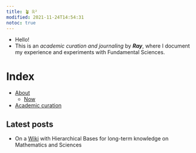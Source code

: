 ```yaml
---
title: 🪴 ℝ²
modified: 2021-11-24T14:54:31
notoc: true
---
```


- Hello!
- This is an _academic curation and journaling_ by **_Ray_**, where I document my experience and experiments with Fundamental Sciences.

# Index
- [About](notes/about-ray)
  - [Now](notes/about-ray.now)
- [Academic curation](notes/academic-curation)



## Latest posts

- On a [Wiki](notes/academic-curation.workstation.wiki) with Hierarchical Bases for long-term knowledge on Mathematics and Sciences





<!--
Host your second brain and [digital garden](https://jzhao.xyz/posts/digital-gardening) for free. Quartz features
1. Extremely fast full-text search by pressing `/`
2. Beautiful, out-of-the-box website creation and deployment
3. Display for backlinks of each note
4. A customizable graph view
5. Endlessly powerful page and theme customization

## Get Started
> 📚 [Setup your own digital garden using Quartz](notes/setup.md)

Not convinced yet? Look at some [community digital gardens](moc/showcase) built with Quartz, or read about [why I made Quartz](notes/philosophy.md) to begin with!

## Troubleshooting
- 🚧 [Troubleshooting and FAQ](notes/troubleshooting.md)
- 🐛 [Submit an Issue](https://github.com/jackyzha0/quartz/issues)